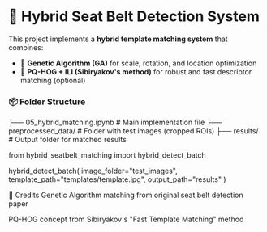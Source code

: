 # 🚗 Hybrid Seat Belt Detection System

This project implements a **hybrid template matching system** that combines:
- 🧬 **Genetic Algorithm (GA)** for scale, rotation, and location optimization
- 🧠 **PQ-HOG + ILI (Sibiryakov's method)** for robust and fast descriptor matching (optional)

### 📦 Folder Structure
├── 05_hybrid_matching.ipynb # Main implementation file
├── preprocessed_data/ # Folder with test images (cropped ROIs)
├── results/ # Output folder for matched results

from hybrid_seatbelt_matching import hybrid_detect_batch

hybrid_detect_batch(
    image_folder="test_images",
    template_path="templates/template.jpg",
    output_path="results"
)


📄 Credits
Genetic Algorithm matching from original seat belt detection paper

PQ-HOG concept from Sibiryakov's "Fast Template Matching" method
